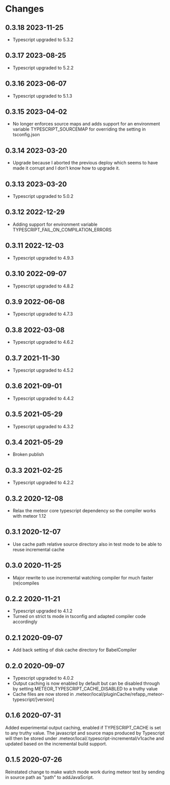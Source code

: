 # Changes

## 0.3.18 2023-11-25

- Typescript upgraded to 5.3.2

## 0.3.17 2023-08-25

- Typescript upgraded to 5.2.2

## 0.3.16 2023-06-07

- Typescript upgraded to 5.1.3

## 0.3.15 2023-04-02

- No longer enforces source maps and adds support for an environment variable TYPESCRIPT_SOURCEMAP for overriding the setting in tsconfig.json

## 0.3.14 2023-03-20

- Upgrade because I aborted the previous deploy which seems to have made it corrupt and I don’t know how to upgrade it.

## 0.3.13 2023-03-20

- Typescript upgraded to 5.0.2

## 0.3.12 2022-12-29

- Adding support for environment variable TYPESCRIPT_FAIL_ON_COMPILATION_ERRORS

## 0.3.11 2022-12-03

- Typescript upgraded to 4.9.3

## 0.3.10 2022-09-07

- Typescript upgraded to 4.8.2

## 0.3.9 2022-06-08

- Typescript upgraded to 4.7.3

## 0.3.8 2022-03-08

- Typescript upgraded to 4.6.2

## 0.3.7 2021-11-30

- Typescript upgraded to 4.5.2

## 0.3.6 2021-09-01

- Typescript upgraded to 4.4.2

## 0.3.5 2021-05-29

- Typescript upgraded to 4.3.2

## 0.3.4 2021-05-29
- Broken publish

## 0.3.3 2021-02-25

- Typescript upgraded to 4.2.2

## 0.3.2 2020-12-08

- Relax the meteor core typescript dependency so the compiler works with meteor 1.12

## 0.3.1 2020-12-07

- Use cache path relative source directory also in test mode to be able to reuse incremental cache

## 0.3.0 2020-11-25

- Major rewrite to use incremental watching compiler for much faster (re)compiles

## 0.2.2 2020-11-21

- Typescript upgraded to 4.1.2
- Turned on strict ts mode in tsconfig and adapted compiler code accordingly

## 0.2.1 2020-09-07

- Add back setting of disk cache directory for BabelCompiler

## 0.2.0 2020-09-07

- Typescript upgraded to 4.0.2
- Output caching is now enabled by default but can be disabled through by setting METEOR_TYPESCRIPT_CACHE_DISABLED to a truthy value
- Cache files are now stored in .meteor/local/pluginCache/refapp_meteor-typescript/[version]

## 0.1.6 2020-07-31

Added experimental output caching, enabled if TYPESCRIPT_CACHE is set to any truthy value.
The javascript and source maps produced by Typescript will then be stored under .meteor/local/.typescript-incremental/v1cache and updated
based on the incremental build support.

## 0.1.5 2020-07-26

Reinstated change to make watch mode work during meteor test by sending in source path as "path" to addJavaScript.
